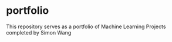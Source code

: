 # portfolio

This repository serves as a portfolio of Machine Learning Projects
completed by Simon Wang
